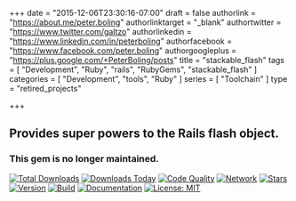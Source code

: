 +++
date = "2015-12-06T23:30:16-07:00"
draft = false
authorlink = "https://about.me/peter.boling"
authorlinktarget = "_blank"
authortwitter = "https://www.twitter.com/galtzo"
authorlinkedin = "https://www.linkedin.com/in/peterboling"
authorfacebook = "https://www.facebook.com/peter.boling"
authorgoogleplus = "https://plus.google.com/+PeterBoling/posts"
title = "stackable_flash"
tags = [ "Development", "Ruby", "rails", "RubyGems", "stackable_flash" ]
categories = [ "Development", "tools", "Ruby" ]
series = [ "Toolchain" ]
type = "retired_projects"

+++

## Provides super powers to the Rails flash object.

### This gem is no longer maintained.

[![Total Downloads](https://img.shields.io/gem/rt/stackable_flash.svg)](https://github.com/pboling/stackable_flash)
[![Downloads Today](https://img.shields.io/gem/rd/stackable_flash.svg)](https://github.com/pboling/stackable_flash)
[![Code Quality](https://img.shields.io/codeclimate/github/pboling/stackable_flash.svg)](https://codeclimate.com/github/pboling/stackable_flash)
[![Network](https://img.shields.io/github/forks/pboling/stackable_flash.svg?style=social)](https://github.com/pboling/stackable_flash/network)
[![Stars](https://img.shields.io/github/stars/pboling/stackable_flash.svg?style=social)](https://github.com/pboling/stackable_flash/stargazers)
[![Version](https://img.shields.io/gem/v/stackable_flash.svg)](https://rubygems.org/gems/stackable_flash)
[![Build](https://img.shields.io/travis/pboling/stackable_flash.svg)](https://travis-ci.org/pboling/stackable_flash)
[![Documentation](http://inch-ci.org/github/pboling/stackable_flash.svg)](http://inch-ci.org/github/pboling/stackable_flash)
[![License: MIT](https://img.shields.io/badge/License-MIT-green.svg)](https://opensource.org/licenses/MIT)

